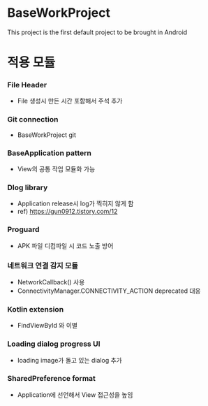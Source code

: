 # BaseWorkProject
This project is the first default project to be brought in Android




적용 모듈
=======================================

### File Header
- File 생성시 만든 시간 포함해서 주석 추가

### Git connection
- BaseWorkProject git

### BaseApplication pattern
- View의 공통 작업 모듈화 가능

### Dlog library
- Application release시 log가 찍히지 않게 함
- ref) https://gun0912.tistory.com/12

### Proguard
- APK 파일 디컴파일 시 코드 노출 방어

### 네트워크 연결 감지 모듈
- NetworkCallback() 사용
- ConnectivityManager.CONNECTIVITY_ACTION deprecated 대응

### Kotlin extension
- FindViewById 와 이별

### Loading dialog progress UI
- loading image가 돌고 있는 dialog 추가

### SharedPreference format
- Application에 선언해서 View 접근성을 높임
